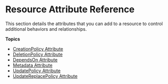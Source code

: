 # Resource Attribute Reference<a name="aws-product-attribute-reference"></a>

This section details the attributes that you can add to a resource to control additional behaviors and relationships\.

**Topics**
+ [CreationPolicy Attribute](aws-attribute-creationpolicy.md)
+ [DeletionPolicy Attribute](aws-attribute-deletionpolicy.md)
+ [DependsOn Attribute](aws-attribute-dependson.md)
+ [Metadata Attribute](aws-attribute-metadata.md)
+ [UpdatePolicy Attribute](aws-attribute-updatepolicy.md)
+ [UpdateReplacePolicy Attribute](aws-attribute-updatereplacepolicy.md)